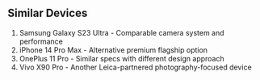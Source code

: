 ## Similar Devices

1. Samsung Galaxy S23 Ultra - Comparable camera system and performance
2. iPhone 14 Pro Max - Alternative premium flagship option
3. OnePlus 11 Pro - Similar specs with different design approach
4. Vivo X90 Pro - Another Leica-partnered photography-focused device
